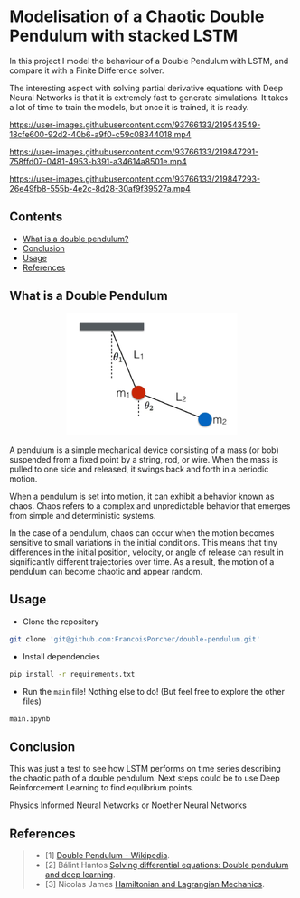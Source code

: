# Modelisation of a Chaotic Double Pendulum with stacked LSTM

In this project I model the behaviour of a Double Pendulum with LSTM, and compare it with a Finite Difference solver.

The interesting aspect with solving partial derivative equations with Deep Neural Networks is that it is extremely fast to generate simulations. It takes a lot of time to train the models, but once it is trained, it is ready.




https://user-images.githubusercontent.com/93766133/219543549-18cfe600-92d2-40b6-a9f0-c59c08344018.mp4



https://user-images.githubusercontent.com/93766133/219847291-758ffd07-0481-4953-b391-a34614a8501e.mp4




https://user-images.githubusercontent.com/93766133/219847293-26e49fb8-555b-4e2c-8d28-30af9f39527a.mp4




## Contents
- [What is a double pendulum?](#what-is-a-double-pendulum)
- [Conclusion](#conclusion)
- [Usage](#usage)
- [References](#references)


## What is a Double Pendulum

<p align="center">
 <img src="imgs/pendulum.jpg" width="60%" height="60%">
</p>

A pendulum is a simple mechanical device consisting of a mass (or bob) suspended from a fixed point by a string, rod, or wire. When the mass is pulled to one side and released, it swings back and forth in a periodic motion.

When a pendulum is set into motion, it can exhibit a behavior known as chaos. Chaos refers to a complex and unpredictable behavior that emerges from simple and deterministic systems.

In the case of a pendulum, chaos can occur when the motion becomes sensitive to small variations in the initial conditions. This means that tiny differences in the initial position, velocity, or angle of release can result in significantly different trajectories over time. As a result, the motion of a pendulum can become chaotic and appear random.


## Usage


 - Clone the repository
 ```bash
 git clone 'git@github.com:FrancoisPorcher/double-pendulum.git' 
 ```
 - Install dependencies
 ```bash
 pip install -r requirements.txt
 ```
 - Run the `main` file! Nothing else to do! (But feel free to explore the other files)
 ```bash
 main.ipynb
 ```

## Conclusion

This was just a test to see how LSTM performs on time series describing the chaotic path of a double pendulum.
Next steps could be to use Deep Reinforcement Learning to find equlibrium points.

Physics Informed Neural Networks or Noether Neural Networks

## References

> - [1] [Double Pendulum - Wikipedia](https://en.wikipedia.org/wiki/Double_pendulum). 
> - [2] Bálint Hantos [Solving differential equations:
Double pendulum and deep learning](https://icsabai.github.io/simulationsMsc/dvtulf_sd.pdf). 
> - [3] Nicolas James [Hamiltonian and Lagrangian Mechanics](http://nicf.net/articles/hamiltonian-mechanics/). 


                                                    



